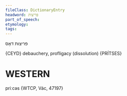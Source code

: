 ```yaml
---
fileClass: DictionaryEntry
headword: פּריצות
part_of_speech: 
etymology: 
tags: 
---
```

פּריצות
דאָס

{CEYD}
debauchery, profligacy (dissolution) {PRÍTSES}

WESTERN
========

priːcəs {WTCP, Vác, 47197}
